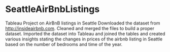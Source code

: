 # SeattleAirBnbListings
Tableau Project on AirBnB listings in Seattle
Downloaded the dataset from http://insideairbnb.com.
Cleaned and merged the files to build a proper dataset. 
Imported the dataset into Tableau and joined the tables and created various insights stating the changes in prices of the airbnb listing in Seattle based on the number of bedrooms and time of the year.
